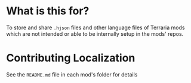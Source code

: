 # What is this for?
To store and share `.hjson` files and other language files of Terraria mods which are not intended or able to be internally setup in the mods' repos. 

# Contributing Localization

See the `README.md` file in each mod's folder for details
